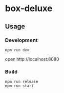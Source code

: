 # box-deluxe

## Usage

### Development

```
npm run dev
```
open http://localhost:8080

### Build

```
npm run release
npm run start
```
